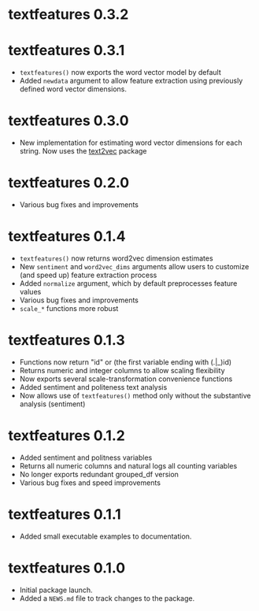 # textfeatures 0.3.2

# textfeatures 0.3.1
+ `textfeatures()` now exports the word vector model by default
+ Added `newdata` argument to allow feature extraction using previously defined
word vector dimensions.

# textfeatures 0.3.0
+ New implementation for estimating word vector dimensions for each string. Now
uses the [text2vec](http://text2vec.org/) package

# textfeatures 0.2.0
+ Various bug fixes and improvements

# textfeatures 0.1.4

* `textfeatures()` now returns word2vec dimension estimates 
* New `sentiment` and `word2vec_dims` arguments allow users to customize (and
speed up) feature extraction process
* Added `normalize` argument, which by default preprocesses feature values
* Various bug fixes and improvements
* `scale_*` functions more robust

# textfeatures 0.1.3

* Functions now return "id" or (the first variable ending with (.|_)id)
* Returns numeric and integer columns to allow scaling flexibility
* Now exports several scale-transformation convenience functions
* Added sentiment and politeness text analysis
* Now allows use of `textfeatures()` method only without the substantive 
analysis (sentiment)

# textfeatures 0.1.2

* Added sentiment and politness variables
* Returns all numeric columns and natural logs all counting variables
* No longer exports redundant grouped_df version
* Various bug fixes and speed improvements

# textfeatures 0.1.1

* Added small executable examples to documentation.

# textfeatures 0.1.0

* Initial package launch.
* Added a `NEWS.md` file to track changes to the package.
